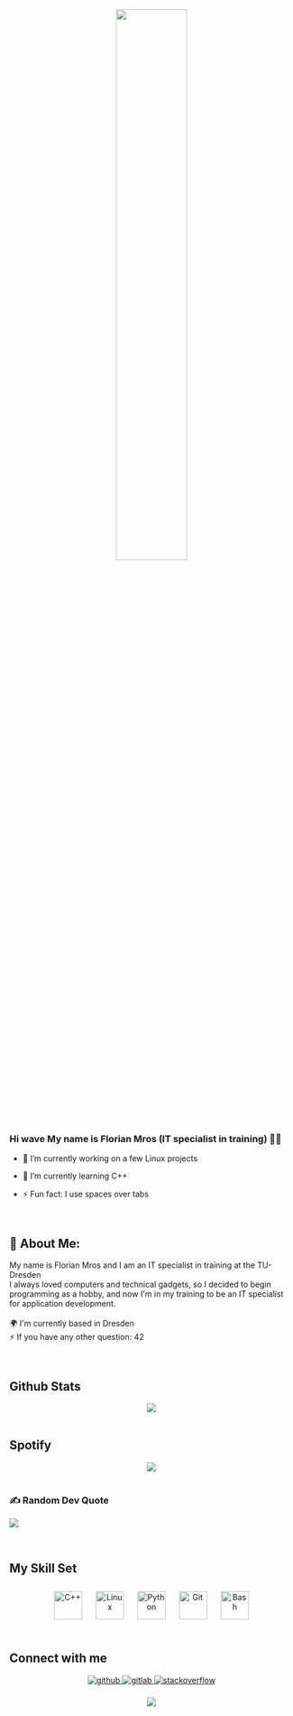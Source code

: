 <div align="center">
<img src="https://rishavanand.github.io/static/images/greetings.gif" align="center" style="width: 50%" />
</div>

<br>

### <div>Hi wave My name is Florian Mros (IT specialist in training) 👨‍💻 </div>


- 🔭 I’m currently working on a few Linux projects


- 🌱 I’m currently learning C++


- ⚡ Fun fact: I use spaces over tabs


<br/>

## 💫 About Me:
My name is Florian Mros and I am an IT specialist in training at the TU-Dresden<br>
I always loved computers and technical gadgets, so I decided to begin programming as a hobby, and now I'm in my training to be an IT specialist for application development.
<br><br> 🌍 I'm currently based in Dresden
<br>⚡  If you have any other question: 42<br>

<br>

## Github Stats
<div align="center"><img src="https://github-readme-stats.vercel.app/api?username=floork&show_icons=true&count_private=true&hide_border=true" align="center" /></div>

<br/>



## Spotify
<div align="center"><img src="https://spotify-github-profile.vercel.app/api/view?uid=mrosflorian1&cover_image=true&theme=default&show_offline=false&background_color=121212" /></div>

<br/>


### ✍️ Random Dev Quote
![](https://quotes-github-readme.vercel.app/api?type=horizontal&theme=radical)

<br/>


## My Skill Set

<div align="center">
<a href="https://www.cplusplus.com/" target="_blank"><img style="margin: 10px" src="https://profilinator.rishav.dev/skills-assets/cplusplus-original.svg" alt="C++" height="50" /></a>
<a href="https://www.linux.org/" target="_blank"><img style="margin: 10px" src="https://profilinator.rishav.dev/skills-assets/linux-original.svg" alt="Linux" height="50" /></a>
<a href="https://www.python.org/" target="_blank"><img style="margin: 10px" src="https://profilinator.rishav.dev/skills-assets/python-original.svg" alt="Python" height="50" /></a>
<a href="https://github.com/" target="_blank"><img style="margin: 10px" src="https://profilinator.rishav.dev/skills-assets/git-scm-icon.svg" alt="Git" height="50" /></a>
<a href="https://www.gnu.org/software/bash/" target="_blank"><img style="margin: 10px" src="https://profilinator.rishav.dev/skills-assets/gnu_bash-icon.svg" alt="Bash" height="50" /></a>
</div>


<br/>


## Connect with me
<div align="center">
<a href="https://github.com/floork" target="_blank">
<img src=https://img.shields.io/badge/github-%2324292e.svg?&style=for-the-badge&logo=github&logoColor=white alt=github style="margin-bottom: 5px;" />
</a>
<a href="https://gitlab.com/floork" target="_blank">
<img src=https://img.shields.io/badge/gitlab-330F63.svg?&style=for-the-badge&logo=gitlab&logoColor=white alt=gitlab style="margin-bottom: 5px;" />
</a>
<a href="https://stackoverflow.com/users/14971571/floork" target="_blank">
<img src=https://img.shields.io/badge/stackoverflow-%23F28032.svg?&style=for-the-badge&logo=stackoverflow&logoColor=white alt=stackoverflow style="margin-bottom: 5px;" />
</a>
</div>


<br/>

<div align="center">
<img src="https://komarev.com/ghpvc/?username=floork&&style=flat-square" align="center" />
</div>
